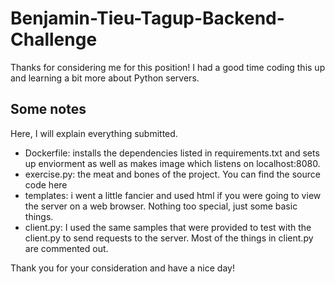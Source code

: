 # Benjamin-Tieu-Tagup-Backend-Challenge

Thanks for considering me for this position! I had a good time coding this up and learning a bit more about Python servers. 

## Some notes

Here, I will explain everything submitted. 
- Dockerfile: installs the dependencies listed in requirements.txt and sets up enviorment as well as makes image which listens on localhost:8080.
- exercise.py: the meat and bones of the project. You can find the source code here
- templates: i went a little fancier and used html if you were going to view the server on a web browser. Nothing too special, just some basic things. 
- client.py: I used the same samples that were provided to test with the client.py to send requests to the server. Most of the things in client.py are commented out.

Thank you for your consideration and have a nice day!

